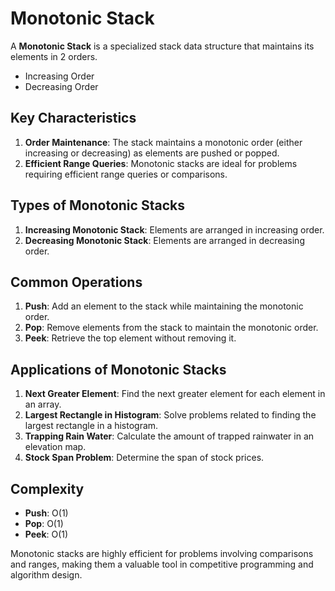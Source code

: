 # Monotonic Stack

A **Monotonic Stack** is a specialized stack data structure that maintains its elements in 2 orders.
- Increasing Order
- Decreasing Order

## Key Characteristics
1. **Order Maintenance**: The stack maintains a monotonic order (either increasing or decreasing) as elements are pushed or popped.
2. **Efficient Range Queries**: Monotonic stacks are ideal for problems requiring efficient range queries or comparisons.

## Types of Monotonic Stacks
1. **Increasing Monotonic Stack**: Elements are arranged in increasing order.
2. **Decreasing Monotonic Stack**: Elements are arranged in decreasing order.

## Common Operations
1. **Push**: Add an element to the stack while maintaining the monotonic order.
2. **Pop**: Remove elements from the stack to maintain the monotonic order.
3. **Peek**: Retrieve the top element without removing it.

## Applications of Monotonic Stacks
1. **Next Greater Element**: Find the next greater element for each element in an array.
2. **Largest Rectangle in Histogram**: Solve problems related to finding the largest rectangle in a histogram.
3. **Trapping Rain Water**: Calculate the amount of trapped rainwater in an elevation map.
4. **Stock Span Problem**: Determine the span of stock prices.

## Complexity
- **Push**: O(1) 
- **Pop**: O(1)
- **Peek**: O(1)

Monotonic stacks are highly efficient for problems involving comparisons and ranges, making them a valuable tool in competitive programming and algorithm design.

